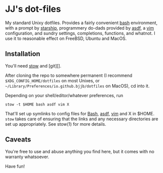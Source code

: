 JJ's dot-files
==============

My standard Unixy dotfiles. Provides a fairly convenient [bash][] environment,
with a prompt by [starship][], programmery do-dads provided by [asdf][], a
[vim][] configuration, and sundry settings, completions, functions, and
whatnot. I use it to reasonable effect on FreeBSD, Ubuntu and MacOS.

Installation
------------

You'll need [stow][] and [git][].

After cloning the repo to somewhere permanent (I
recommend `$XDG_CONFIG_HOME/dotfiles` on most Unixes, or
`~/Library/Preferences/io.github.bjjb/dotfiles` on MacOS), cd into it.

Depending on your shell/editor/whatever preferences, run

    stow -t $HOME bash asdf vim X

That'll set up symlinks to config files for [Bash][], [asdf][], [vim][] and X
in $HOME.  `stow` takes care of ensuring that the links and any necessary
directories are set up appropriately. See stow(1) for more details.

Caveats
-------

You're free to use and abuse anything you find here, but it comes with no
warranty whatsoever.

Have fun!

[bash]: https://www.gnu.org/software/bash/
[stow]: https://www.gnu.org/software/stow/
[vim]: https://vim.org
[asdf]: https://asdf-vm.com
[starship]: https://starship.rs
